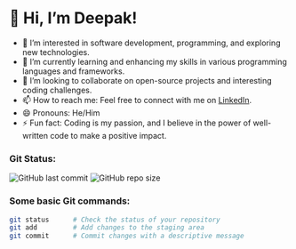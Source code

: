 # 👋 Hi, I’m Deepak!

- 👀 I’m interested in software development, programming, and exploring new technologies.
- 🌱 I’m currently learning and enhancing my skills in various programming languages and frameworks.
- 💞️ I’m looking to collaborate on open-source projects and interesting coding challenges.
- 📫 How to reach me: Feel free to connect with me on [LinkedIn](https://www.linkedin.com/in/deepakscripter/).
- 😄 Pronouns: He/Him
- ⚡ Fun fact: Coding is my passion, and I believe in the power of well-written code to make a positive impact.

<!---
DeepakScripter/DeepakScripter is a ✨ special ✨ repository because its `README.md` (this file) appears on your GitHub profile.
You can click the Preview link to take a look at your changes.
-->

### Git Status:
![GitHub last commit](https://img.shields.io/github/last-commit/DeepakScripter/DeepakScripter?style=flat-square)
![GitHub repo size](https://img.shields.io/github/repo-size/DeepakScripter/DeepakScripter?style=flat-square)

### Some basic Git commands:
```bash
git status      # Check the status of your repository
git add         # Add changes to the staging area
git commit      # Commit changes with a descriptive message
